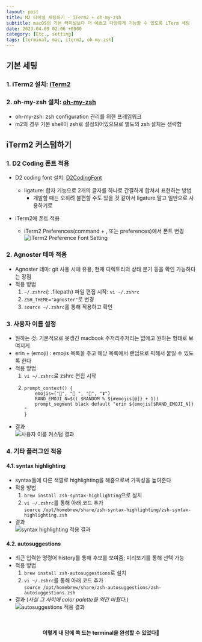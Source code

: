 ```yaml
---
layout: post
title: M2 터미널 세팅하기 - iTerm2 + oh-my-zsh
subtitle: macOS의 기본 터미널보다 더 예쁘고 다양하게 기능할 수 있도록 iTerm 세팅
date: 2023-04-09 02:06 +0900
category: [Etc., setting]
tags: [terminal, mac, iterm2, oh-my-zsh]
---
```



## 기본 세팅

### 1. iTerm2 설치: [iTerm2](https://iterm2.com)
### 2. oh-my-zsh 설치: [oh-my-zsh](https://ohmyz.sh/#install)
- oh-my-zsh: zsh configuration 관리를 위한 프레임워크
- m2의 경우 기본 shell이 zsh로 설정되어있으므로 별도의 zsh 설치는 생략함

## iTerm2 커스텀하기 

### 1. D2 Coding 폰트 적용 
- D2 coding font 설치: [D2CodingFont](https://github.com/naver/d2codingfont)
    - ligature: 합자 기능으로 2개의 글자를 하나로 간결하게 합쳐서 표현하는 방법
        - 개발할 때는 오히려 불편할 수도 있을 것 같아서 ligature 말고 일반으로 사용하기로

- iTerm2에 폰트 적용
    - iTerm2 Preferences(command + , 또는 preferences)에서 폰트 변경
    ![iTerm2 Preference Font Setting](/230734842-696a0bab-6069-48bb-9d83-8d065090f66e.png)


### 2. Agnoster 테마 적용
- Agnoster 테마: git 사용 시에 유용, 현재 디렉토리의 상태 분기 등을 확인 가능하다는 장점
- 적용 방법
    1. `~/.zshrc`{: .filepath} 파일 편집 시작: `vi ~/.zshrc`
    2. `ZSH_THEME="agnoster"`로 변경
    3. `source ~/.zshrc`를 통해 적용하고 확인


### 3. 사용자 이름 설정
- 원하는 것: 기본적으로 못생긴 macbook 주저리주저리는 없애고 원하는 형태로 보여지게
- erin + (emoji) : emojis 목록을 주고 해당 목록에서 랜덤으로 픽해서 붙일 수 있도록 한다
- 적용 방법
    1. `vi ~/.zshrc`로 zshrc 편집 시작
    2. 
        ```
       prompt_context() {
            emojis=("🦖", "🫠 ", "💎", "❣️")
            RAND_EMOJI_N=$(( $RANDOM % ${#emojis[@]} + 1))
            prompt_segment black default "erin ${emojis[$RAND_EMOJI_N]}  "
       }
        ```
- 결과
  <br />
    ![사용자 이름 커스텀 결과](/230735714-99708ef6-015d-4eb2-aeed-26f515cf463d.png)


### 4. 기타 플러그인 적용
#### 4.1. syntax highlighting 
- syntax들에 다른 색깔로 highlighting을 해줌으로써 가독성을 높여준다
- 적용 방법
    1. `brew install zsh-syntax-highlighting`으로 설치
    2. `vi ~/.zshrc`를 통해 아래 코드 추가  
        `source /opt/homebrew/share/zsh-syntax-highlighting/zsh-syntax-highlighting.zsh`
- 결과
    <br />
    ![syntax highlighting 적용 결과](/230735748-49f34fcd-8bb3-4549-bf5a-ab320c58182a.png)

#### 4.2. autosuggestions
- 최근 입력한 명령어 history를 통해 후보를 보여줌; 미리보기를 통해 선택 가능
- 적용 방법
    1. `brew install zsh-autosuggestions`로 설치
    2. `vi ~/.zshrc`를 통해 아래 코드 추가  
        `source /opt/homebrew/share/zsh-autosuggestions/zsh-autosuggestions.zsh`
- 결과 (*사실 그 사이에 color palette을 약간 바꿨다.*)
    <br />
    ![autosuggestions 적용 결과](/230735893-2813a251-0ff9-473a-997c-26fb98f04526.png)


<br />
<br />

<div align="center" style="font-weight: bold;">이렇게 내 맘에 쏙 드는 terminal을 완성할 수 있었다🩵</div>

